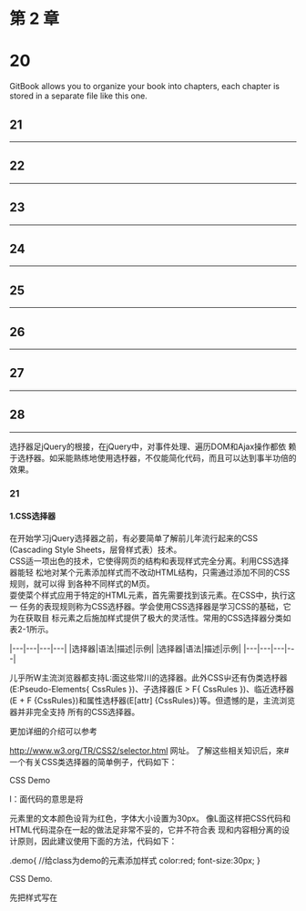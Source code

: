 # 第 2 章
# 20
GitBook allows you to organize your book into chapters, each chapter is stored in a separate file like this one.

## 21

---

## 22

---

## 23

---

## 24

---

## 25

---

## 26

---

## 27

---

## 28

---

选抒器足jQuery的根接，在jQuery中，对事件处理、遍历DOM和Ajax操作都依 赖于选杼器。如采能熟练地使用选杼器，不仅能简化代码，而且可以达到事半功倍的 效果。

### 21

#### 1.CSS选择器  
在开始学习jQuery选择器之前，有必要简单了解前儿年流行起来的CSS (Cascading Style Sheets，层脅样式表）技术。  
CSS适一项出色的技术，它使得网页的结构和表现样式完全分离。利用CSS选择器能轻 松地对某个元素添加样式而不改动HTML结构，只需通过添加不同的CSS规则，就可以得 到各种不同样式的M页。  
耍使菜个样式应用于特定的HTML元素，首先需要找到该元素。在CSS中，执行这一 任务的表现规则称为CSS选杼器。学会使用CSS选择器是学习CSS的基础，它为在获取目 标元素之后施加样式提供了极大的灵活性。常用的CSS选择器分类如表2-1所示。  

|---|---|---|---|
|选择器|语法|描述|示例|
|选择器|语法|描述|示例|
|---|---|---|---|


儿乎所W主流浏览器都支持L:面这些常川的选择器。此外CSS屮还有伪类选杼器 (E:Pseudo-Elements{ CssRules })、子选择器(E > F{ CssRules })、临近选杼器(E + F {CssRules})和属性选杼器(E[attr] {CssRules})等。但遗憾的是，主流浏览器并非完全支持 所有的CSS选择器。


更加详细的介绍可以参考 

http://www.w3.org/TR/CSS2/selector.html 网址。
了解这些相关知识后，來#一个有关CSS类选择器的简单例子，代码如下：

<p style=,'color: red; font-size: 30px; ">CSS Demo</p>

l：面代码的意思是将<p>元素里的文本颜色设背为红色，字体大小设置为30px。
像L面这样把CSS代码和HTML代码混杂在一起的做法足非常不妥的，它并不符合表 现和内容相分离的设计原则，因此建议使用下面的方法，代码如下：

.demo{	//给class为demo的元素添加样式
color:red; font-size:30px;
}


<p class=ndemo">CSS Demo.</p>


先把样式写在<style>标签里，然后用class M性将元素和样式联系起來，class作为连接 样式和网页结构的纽带。这样的写法不仅容易理解和阅读，而且当需要改变一些样式的时 候，只要^<style>#签里改变相关的样式即可。
例如耍使所有class为demo的<p>元素里的字体加粗，可以直接在<style>里编写，而不 需要去网页串.寻找所柯class为demo的<p>元素再逐个添加样式，代码如下：

.demo{	//给class为demo的元素添加样式
color:red; font-size:30px; font-weight: bold;	/ / 字体加粗
)


<p class=ndemo">CSS Demo.</p>

H 把CSS应用到网页中有3种方式，即行间样式表、内部样式表和外部样式表。

先把样式写在<style>标签里，然后用class M性将元素和样式联系起來，class作为连接 样式和网页结构的纽带。这样的写法不仅容易理解和阅读，而且当需要改变一些样式的时 候，只要^<style>#签里改变相关的样式即可。
例如耍使所有class为demo的<p>元素里的字体加粗，可以直接在<style>里编写，而不 需要去网页串.寻找所柯class为demo的<p>元素再逐个添加样式，代码如下：

.demo{	//给class为demo的元素添加样式
color:red; font-size:30px; font-weight: bold;	/ / 字体加粗
)

<p class=ndemo">CSS Demo.</p>
H 把CSS应用到网页中有3种方式，即行间样式表、内部样式表和外部样式表。上例 J/±M	中使用的是内部样式表，内部样式表的缺点是不能被多个页面重复使用的.	
2.jQuery选择器
jQuery中的选择器完全继承了 CSS的风格。利用jQuery选杼器，可以非常便捷和快速 地找出特定的DOM元素，然后为它们添加相应的行为，而无需担心浏览器是否支持这一选 杼器。学会使用选杼器足学jQuery的基础，jQuery的行为规则都必须在获取到元素后方能 生效。
下面来苻一个简单的例子，代码如下：
〈script type="text/javascript"> function demo(){
alert('JavaScript demo.');
}
</script>
<p onclick="demo(> ;n>点击我.</p>
本段代码的作用足为<p>元素设贾一个onclick事件，当单击此元素吋，会弹出一个对话 框，显示效果如图2-1所示。
像上面这样把JavaScript代码和HTML代码混杂在一起的做法同样也非常不妥，因为它 并没有将网页内容和行为分离，所以建议使用下面的方法，代码如下：


<p class="demo">jQuery Demo</p>
<script type="text/javascript">
$ (" .demo") .click (function () {	//给 class 为 demo 的元素添加行为
alert("jQuery demo!")；
})
</script>

此时，可以对CSS的写法和jQuery的写法进行比较。
CSS获取到元素的代码如下：
.demo{	//给class为demo的元素添加样式
jQiieiy获取到元素的代码如下：
$ (H .demo" {	//给class为demo的元素添加行为
jQuery选择器的写法与CSS选择器的写法十分相似，只不过两者的作川效果不同，CSS 选抒器找到元素后足添加样式，而jQuery选抒器找到元素后足添加行为。需要特别说明的 是，jQuery中涉及操作CSS样式的部分比单纯的CSS功能更为强大，并且拥有跨浏览器的 兼容性。
2.jQuery选择器的优势
2.简洁的写法
$()函数在很多JavaScript类俾中都被作为一个选择器函数来使用，在jQuery屮也不例外。 其屮，$("#1D")用来代替document.getE丨ementById〇函数，即通过1D获取元素；$(ntagName") 用来代替document.getElemcntsByTagName()函数，即通过标签名获収HTML兀素：其他选择 器的写法可以参见第2.3节。



3.支持CSS彳到CSS3选择器
jQuery选抒器支持CSS 1、CSS2的全部和CSS3的部分选择器，冋吋它也柯少％独有 的选杼器，因此对拥有一定CSS接础的开发人贝来说，学jQuery选择器楚件非常容易的 事，而对于没W接触过CSS技术的幵发人员来说，在学>J jQueiy选杼器的同时也可以帘捤 CSS选杼器的堪木规则。
使用CSS选杼器时，开发人员需要考虑主流浏览器足否支持某些选杼器。而在 jQuery中，幵发人员则可以放心地使用jQuery选择器而无耑考虑浏览器是否支持这些 选择器。
为了能有更快的选择器解析速度，从1.1.3.1版以后，jQuery废弃了不常使用的XPath ^	选择器，但在引用相关插件后，依然可以支持XPath选择器（详见第2.7.1小节）.

4.完善的处理机制
使用jQucry选杼器不仅比使用传统的getElementById〇和getElementsByTagName()函数 简洁得多，而ii还能避免臬些错误。C K面这个例子，代码如下：
<div>test</div>
<script type=,,text/javascript,,>
document•getElementByld("tt">•style.color="red";
</script>
运行上面的代码，浏览器就会报错，原因足网页屮没有id为“tt”的元素。 改进后的代H如下：
<div>test</div>
<script type="text/javascript">
if (document. getElementById{,,ttM)) {
document.getElementByld("tt").style.color="red";
}
</script>
这样就可以避免浏览器报错，但如果要操作的元素很多，可能对每个元素都要进行 一次判断，大苋奴的工作会使幵发人员感到厌倦，而jQuery在这方面问题上的处理足 非常不错的，即使川jQuery获取网页中不存在的元素也不会报错，釕下面的例子，代码 如下：
<div>test</div>
<script type="text/javascript">


vi： jQuer/ »»> »>	
$(，#tt*) .css ("color", "red");	//这里无需判断$(• #tt1 >是否存在
</script>
荇了这个预防措施，即使以后因为某种原闽删除网页上某个以前使用过的元素，也不用 祀心这个网页的JavaScript代码会报错。
需要注意的是，获収的永远足对象，即使N页上没有此元素。因此当要用jQuery 检金策•个元素往网页上是否存在时，不能使用以下代码：
if ( $("#tt") ) {
//do something
)
而应该根据获取到元素的长度来判断，代码如下:
if ( $(n#ttn).length > 0 )	{
//do something
成者转化成DOM对象来判断，代码如下:
if ( S("#ttn)[0]	) {
//do something
2.jQuery选择器
在:正式学4 jQuery选杼器之前，先希儿组用传统的JavaScript方法获取页面屮的元素， 然后给元素添加行为琪件的例子。
例子〗：给网页屮的所W<p>元素添加onclick祺件。
HTML代码如下：
<p>测试 l</p>
<p>测试 2</p>
要做的工作有以下几项。
①获取所有的<p>元素。
②对<p>元素进行循环（因为获取的是数组对象）。
③给每个<p>元素添加行为牢件。
JavaScript代码如下：
var items = document.getElementsByTagName("p"); //获取网页中所有的 p 元素 for(var i=0;i < items.length;i++){ //由于获取的是数组对象，因此需要把它循环出来



items [i] .onclick = function (> {	//给每个对象添加 onclick 事件
//doing something
例子2:使…个特定的表格隔行变色。
HTML代码如下：
〈table id=”tb">
<tbody>
<tr><td>|^—行 </td><td> 第一行 </td></tr> <tr><td> 第二行 </td><td> 第二行 </td></tr> <tr><td> 第三行 </td><td> 第三行 </td></tr> <tr><td> 第四行 </td><td> 第四行 </td></tr> <tr><td> 第五行 </td><td> 第五行 </td></tr> <tr><td> 第六行 </td><td> 第六行 </td></tr> </tbody>
</table>
要做的工作有以下儿项。
(2)根据表格id获取表格。
(3)在表格内获収<tbody>元素。
(4)在<化〇(^>元素K获取<过>元素。
(5)循环输出获取的<饮>元素。
(6)对<tr>元素的索引值除以2并取模，然后根据奇偶设置不同的背景色。
JavaScript 代码如 F:
var item = document. getElementByld ("tb") ;	//获取 id 为 tb 的元素（table )
var tbody = item.getElementsByTagName("tbody">[0]; //获取表格的第 1 个tbody元素 var trs = tbody.getElementsByTagName (ntrM) ； //获取 tbody 元素下的所有 tr 元素 for(var i=0;i < trs . length; i++) {	//循环 tr 元素
if (i%2==0) {	//取模（取余数.例如 0%2==01 %2==1 2%2==0 3%2==1)
trs[i].style.backgroundColor = "#888"; //改变符合条件的tr元素的背景色



例子3:对多选框进行操作，输出选中的多选框的个数。
HTML代码如K:
<input type='fcheckbox" value=n 1" name=f,check" checked/〉
cinput type="checkboxn value=M2" name="check" />
<input type="checkbox" value="3M name="check" checked/〉
〈input type=”buttonf丨 value=”你选中的个数n id="btn"/>
要做的工作有以K儿项。
(1 )新建一个空数组。
■获取所有name为“check”的多选框。
■循环判断多选框是否被选中，如果被选中则添加到数组里。
■获取输出按钮，然后为按钮添加onclick事件，输出数组的长度即可。
JavaScript代码如下：
var btn = document. getElementById (,fbtn")
btn.onclick = function(){
var arrays = new Array();
var items = document.getElementsByName("check");
//获取 name 为 check 的一组元素（checkbox ) for(i=0; i<items.length; i++) {	//循环这组数据
if (items [i] .checked) )	//判断是否选中
arrays .push (items [i] .value) ;//把符合条件的数据添加到数组中 //push ()是JavaScript数组中的方法
}
}
alert ("选中的个数为：”+arrays.length )
}
上而的儿个例子都是用传统的JavaScript方法进行操作，屮间使用了 getElernent Byld()、getElementsByTagNameO和 getElementsByName()等方法，然后动态地给元素添 加行为或者样式。这些虽然都是JavaScript中敁简单的操作，但不断重M使用 getElementById()和getElementsByTagName()等冗长而难记的名称，使越来越多的开发人 员开始厌倦这种枯燥的写法，并有时候为了获取N页屮的某个元素，需要编写很多的 getElementById()和 getElementsByTagName()方法。然而在 jQuery 屮，类似的这些操作 则是非常简洁。
下面学>』如何使〗tj jQiiery获収这些元素。
//获取id为btn的元素(button ) //给元素添加onclick事件 //创建一个数组对象



jQuery选抒器分为祛本选杼器、层次选杼器、过滤选杼器和表单选杼器。在下面的章节 中将分別用不同的选抒器来沓找HTML代码中的元素并对其进行简单的操作。为了能更涪 晰、直观地讲解选杼器，泣先耑要设计一个简单的页面，里面包含各种<(1^>元素和<span> 元素，然后使用jQuery选杼器来匹配元素并调整它们的样式。
新违-个空闩页面，输入以下HTML代码：
```html
<div class="one" id-none" >
id 为 one, class 为 one 的 div <div class="mini">class 为 mini</div>
</div>
<div class="one" id="two" title="test" > id 为 two, class 为 one, title 为 test 的 div.
<div class="mini" title="other">class 为 mini,title 为 other</div> <div class="mini" title="test">class 为 mini，title 为 test</div> </div>
<div class=,,one,'>
<div class="mini">class 为 mini</div>
<div class="mini">class 为 mini</div>
<div class="mini’’>class 为 mini</div>
<div class="mini"></div>
</div>
<div class="one,,>
<div class="mini’'〉class 为 mini</div>
<div class=Mmini">class 为 mini</div>
<div class=’’mini">class 为 mini</div>
<divclass="mini"title="tesst">classSmini,titleStesst</div>
</div>
<div style="display:none; " class="none">style 的 display 为’’none"的 div </div>
<div class="hide">class 为"hide"的 div</div>

<div>
包含 input 的 type 为"hidden"的 div<input type="hidden" size="8n/>
</div>
〈span id="mover">i在执行动画的 span 元素.〈/span〉
然后用CSS对这些元素进行初始化大小和背景颜色的设置，CSS代码如卜_:



div,span,p { width:140px; height:140px; margin:5px; background:#aaa; border:#000 lpx solid; float:left; font-size:17px; font-family:Verdana;
}
div.mini { width:55px; height:55px; background-color: #aaa;
* font-size:12px;
}
div.hide {
display:none;
}

根据以上HTML+CSS代码，可以生成图2-2所示的页面效果。
Id 为 one,class 为
one 的 dlv
(class 为
Id 为 two,class 为 one,t 丨 tie 为 test 的 dlv.
tt 含 input 的 type 为"hidden"的 div



正在执行动画的
span元素.
图2-2初始状态
2.3.1基市选择器
棊本选择器是jQuery中最常用的选杼器，也是最简单的选杼器，
和标签名等来查找DOM元素。在网页中，每个id名称只能使用一次，
它通过元素id、class class允许重复使用。
► 34







基本选杼器的介绍说明如表2-2所示
«<<<<«第j章jQuery选择器
表2-2	基本选择器
可以使用这些蕋本选择器来完成绝大多数的T:作。K面用它们来匹配刚才HTML代码屮 的<div>, <span>等元素并进行操作（改变背景色），示例如表2-3所示。
表2-3
基本选择器示例
功 能
代 码
执行后
改变id为one的元 桌的竹欺色
S(,#one,)
.css("background","tbbffaa")



改变class为mini
的所有元桌的竹
贵色
$('.mini1)
.css ("background1*, "#bbffaa");
>cb^tkVO,ClASS 为 mr山 tie 为testiB
生含l叩ut的type
^-hldden^^dlv
改变元系名是<div> 的所打元素的 识色
SCdiv')
• css ("background", "#bbffaa_’>
id 为 two,class 为 »ne,tltte 为test的
3ses5l
««WtU
tMfm

ft^inputaitype
AMhiddenMB^dlv
BBFrtilsr
man*.-
35 ◄-



iQuer/ »»> »>
续表
功能
改变所荇元素的竹$(, 妖色
代码
.css ('background'*, H#bbffaaM);
执行后
改变所冇的<span> SC span, #twof)
元桌和id为two的
元索的最色	.css ("background", "Ibbffaa");
2.3.2层次选择器
如果想通过DOM元素之间的层次关系来获取特定元素，例如后代元素、子元素、相邻 元素和兄弟元素等，那么层次选择器是一个非常好的选择。层次选抒器的介绍说明如表2-4 所示。
继续沿用刚才例屮的HTML和CSS代码，然后用层次选杼器来对N页中的<div>， <span>g元素进行操作，示例如表2-5所示。
► 36











:<<<<<<<
第2章jQuery选择器
表2-5
层次选择器示例
功 能
代 码
执行后
改变<body>内所 背撗色
S(*body div')
.css ("background,,/ "Ibbffaa")
3555* iauA

id 为 one,class 为 one9ldtv
改变<body>内子 <div>元素的背贵色
$ ('body > div')
.css("background",M#bbffaa")
id 为 two,class 为
为 test 的
div.
hSt
si«n
SJBF
3MA
dm*
ttrt
改变class为one 的卜‘一个<€^>元 系背贵色
rani
^]|
國匿
& 金 input 的 type 为 *hld<Jen”的 div
Vg»rOL9.

idAon^ciaw^r
»ne 的 div
S('.one + div'
id 为 two'lass 力 | one.tltle力 test 的 j div.	!
MW* j wtijMi
«rt««
HE
M\E
改变id为two的元 棄后面的所符4iv> 兄弟元素的背欺色
•css("background","#bbffaa")
」i	i
i3F1 I3?5r
wmM#
& 含 Input 的 type ABhJdden"tfJdiv
E^K9$Bi5~~I
span 元••
在层次选杼器中，第1个和第2个选择器比较常用，而后面两个W为在jQuery里可以
用更加简单的方法代替，所以使用的儿率相对少些。
可以使用next()方法来代替$('prev + next1)选择器，如表2-6所示。
表2_6	$(’prev + nexf>选择器与nex丨()方法的等价关系
可以使用nextAII()方法來代替$('prev〜siblings')选择器，如表2-7所示。
37 <

^ jQuerY »»> »>-
表2-7	$('prev〜s丨blings'^择器与nextAH(>方法的等价关系
在此将siblings()方法与$('prev〜siblings’)选杼器进行比较。
$("#prev〜div")选择器只能选择“#prev”元素后面的同_<div>元素。而siblings()方法与 前后位胥无关，只要足同辈节点就都能匹配。
$(l#prev〜div丨）.css("background丨V’#bbffaa");//选取#prev之后的所有同辈div元素 $(' #prev') .nextAll ("div") .css ("background", "#bbffaan);"同上 $(,,#prevn) .siblings ("div") .css {"background", "tbbffaa");
//选取#prev所有的同辈div元素，无论前后位置
2.3.3过滤选择器
过滤选杼器主要足通过特定的过滤规则來筛选出所需的DOM元素，过滤规则与CSS中 的伪类选择器语法相同，即选杼器都以-个冒号(:)开头。按照不同的过滤规则，过滤选杼器 可以分为基本过滤、内容过滤、可见性过滤、属性过滤、子元素过滤和表单对象M性过滤选 杼器。
1.基本过滤选择器
表2-8	基本过滤选择器
► 38





«< ««<第^章jQuery选择器
续表
接下来，使川这些装本过滤选杼器来对网页屮的<div>, <印311>等元素进行操作，示例 如表2-9所示。
表2-9
基本过滤选择器示例
功
能
代
码
改变第 1 t<div> $(，div:first'>
元蒺的W眾色	.css ("background",
••#bbffaa">
改变坡后-个<div> $ (' div: last1 >
元素的背思色	.css ("background", "#bbffaa")
改变class不为one 的<^卜>元尜的背 燉色
$('div:not(.one)')
.css("background","#bbffaa")
改变索引值为偶 数的<div>元紊的 背眾色
$('divieven*)
.css("background",
M#bbffaaM)
执行后
d^tw〇#d«MA
为 test 的
wi XM4
VT
tM4 mtA
(a•金 Input 的 type 为"hidden•的 dlv
id 为 one,class 为 oneftdlv
9B
■
id 为 two,c 丨 ass 为 Dnc^title 为 testBl div.
Stun
Wi«Q〇«
iSSn
5*Spi5Svpe
McWin•的 div
ipniTcit.
iM
rtmM
明MU
39 ◄

^ jQuerY »»> »>
续表
功能
改变索引值为夼 数的<div>元桌的 背規色
代 码
S('diviodd1)
.css("background",H#bbffaa")
B^oneidess*
MilkBy
执行后
d力 two,class 力
m
hocrw mtu



lSBTI 植含 Input的typo h«	jb*hldden-«d.v

fimtn
mni.Qtlf
mttsr

改变索引值等r 3 的<(^>元素的背 撗色
$(?div:eq(3)')
.css("background",M#bbffaa")



tftv.
•为 tPfit ft
Tvm.tjOt
iM»n
机，st
E^l
3m£7
B*1
E
p5-
H
EmsT*
l^hldden'i
■put 的 type:
rdlv；
(panfc?

改变索引值人于3 的<(^>元素的背 设色
S( 'div:gt (3)')
.css("background",n#bbffaa")
JatiA
S^two,dass 为
boMMr
m
35ST1
W.w«
5h>i
wi.ttM

pr
3«M%
&含丨nput约typ« AMhlddenN»div
改变索引值小r 3 的<£^>元桌的f? 景色
S(，div:lt ⑶’）
.css("background","#bbffaan)

含 lnputr：typ«
udcfeiV* 的 div
HSR^SsT
Vwb^«.
改变所荇的标题 元素，例如<hl>，
<h2>, <h3>	这
些元素的背枭色
S(1:header*)
.css("background","#bbffaa");
基本过滤选择器.
改变当前正在执 行动iWi的元紊的 背贺色
S(1:animated1)
.css("background",H#bbffaaM);
IdijoneeCUws.'S
S3T
r,ttl•为 hstn

kimxn \ Ura«〇0« M.tOt hoftm MM

好 input 的 type MtiMMandiv
E5S?F»M$r
ipan 元 ft.










—<< <«<<第j章jQuery选择器
2.内容过滤选择器
内容过滤选杼器的过滤规则主要体现在它所包含的子元素或文本内容上。内容过滤选杼
器的介绍说明如表2-10所示。
表2-丨〇	内容过滤选择器
接下来使用内界过滤选杼器来操作页面中的元素，示例如表2-11所示。
表 2-11
内容过滤选择器示例
功
能
代
码
执
行
后
改变含有文本“di”
的<div>元索的背
景色
•css("background","fbbffaa”）；
MTU
p»5S"
htttn
&含丨nput的type
为•htdderTRdlv

改变不包含子元
桌（包括文本元Srdiv:empty’）
素）的<如>空兀	.css ("background", "#bbffaa")
素的竹展色
改变^T class为$( mini元素的<div>
元素的背敖色
*div:has(mini)T)
.css("background",M#bbffaa")
41 ◄	



^ jQueiY
功能
改变含冇子元尜 (包括文本元素） 的<div>元素的竹 贵色
»»> »>-
续表
代 码
('div:parent')
.css("background","tbbffaa")
执行后
丨dAtwo,c 丨 ass 为
为 tost 的

pt««
ft^lflputncype
A"hlddena»dlv
mm
3.可见性过滤选择器
可见性过滤选杼器是根据元素的可见和不可见状态来选择相应的元素。可见性过滤选杼 器的介绍说明如表2-12所示。
表2-丨2	可见性过滤选择器
在例子中使用这些选杼器来操作DOM元素，示例如表2-13所示。
表:M3
可见性过滤选择器示例
功 能
代 码
执行后
改变所有可见的
<div>元素的背
贵色
$(* div:visible')
.css ("background",”#FF6500")
显示隐藏的<div> 元素
$('div:hidden').show(3000);
KWinpulWvpe
■'hidttefi'if'Klfv


{>42



		<« ««<第j章jQuery选择器
在可见性选择器中，需要注意选择器：hidden,它不仅包括样式属性display为“none” 的兀素，也包柄文本隐藏域(〈input type="hidden" />)和visibility:hidden之类的元素。
^注意	show〇是jQuery的方法，它的功能是显示元素，3000是时间，单位是毫秒。	•
..	I»_	_，■	«1	—~	一	•一	■ ■	■■丨		
4.属性过滤选择器
M性过滤选杼器的过滤规则是通过元素的M忭来获取相应的元素。属性过滤选杼器的介 绍说明如表2-14所示。
表2-14	属性过滤选择器
接F来使用域性过滤选杼器來对《^>和<叩311>等元素进行操作，示例如表2-15所示。
表 2-15
属性过滤选择器示例
功 能
代 码
执行后
改变含冇W性title 的<(^>元素的背 景色
S('div[title]')
.css("background","Ibbffaa")
丨d为tm>,dass为 one,Mtle 为 test 的 jiv.
EusST*! BJS5T
pn,Mtl vnmfMt
brother bit^k
mH
:Us坊
tltfnputet^i
大"hidden•的 dfv
sp9n^X.
43 ◄





^ jQuerY »»> »>	
续表
功
能
代
码
改变M性title值等 丁• “test” 的<div> 元素的背贺色
$(1div[title=test]')
.css("background",
"tbbffaa");
执行后
改賴性title值不 等于 “test” 的 <div> 元紊的背景色
$(1 div[title!=test]1)
.css("background","tbbffaa")
改变试性title值以 “te”开始的<div> 元素的背景色
$('div[titleA=te]')
.css ("background", "fbbffaa1');
改变屈性title值
以 “est” 结束的 $("div[title$=est]，_)
<div> 元素的背• css ("background", "#bbffaa") 欺色
id 为 two,class 为
MniMto
Mother
Hr
丨 nput 的 type H’hkWerTWcMv
改变属性title值$ 含冇 “es”&<div>
元索的背景色
"div[title*=es]")
.css ("background", "tbbffaa'*);
»pw 死
► 44

«<<<<<<第^章jQuery选择器
续表
功能	代码
改变含荇M性id.
并且M性 title 值 sr，div[id] [title*=es]">
含冇“es” 的<div>	.css ("background", "#bbffaa")
元素的竹贳色
执行后
5.子元素过滤选择器
子元素过滤选抒器的过滤规则相对于其它的选杼器稍微有些M杂，不过没关系，只要将 元素的父元素和子元素区分淸楚，那么使用起来也非常简单。另外还要注意它与普通的过滤 选择器的R别。
子元素过滤选择器的介绍说明如表2-16所示。
表2_丨6	子元素过滤选择器
:mh-child()选杼器足很常用的子元素过滤选杼器，详细功能如下。
1.:mh-child(even)能选取每个父元素下的索引值是偶数的元素。
2.:nth-Child(odd)能选取每个父元素下的索引值是奇数的元素。
45 ◄









»»> »>



3.:nth-child(2)能选収每个父元素下的索引值等于2的元素。
4.:nth-child(3n)能选収锊个父元素下的索引值楚3的倍数的元素，（n从0开始)。
5.:mh-chiki(3n+丨)能选取每个父元素卜‘的索引值是（3n+l)的元素。（n从0开始) 接K来利用刚j所讲的选择器来改变<div>元素的背景&，示例如表2-17所示。
表2-重7
子元素过滤选择器示例
功 能
改变每个class为 one的<div>父元 索卜'的第2个子 元素的背贺色
S(
代 码
div.one :nth-child(2)')
.css("background",M#bbffaa")
改变每个class为
one 的 <div> 父元 S (丨div.one :first-child’>
疾卜的第丨个子	.css ("background丨丨，"#bbffaa">
元#的竹規色
改变每个class为 one的<div>父元 尜K的M后一个 子元素的背展色
$(
如果class为one
的<(^>父元素下
只打一个子元素，
那么则改变这个
子元素的背景色
S(
div.one :last-child*)
.css("background",M#bbffaa")
div.one :only-child*)
.css("background","#bbffaa">
执彳〒后
S
* Bssjn
Um,lAWl

.^rinputntvpe
|"hkJdon*f：olv
丨的1
eq(index)只匹配一个元素，而:nth-child将为每一个符合条件的父元素匹配子元素. 注意同时应该注意到nth-chiid(index)的index是从1开始的，而:eq(index)是从0开始的• 同理：first 和:first-child，：last 和:last-child 也类似•
► 46

«<««<第^章jQuery选择器
6.表单对象属性过滤选择器
此选杼器主要足对所选杼的表单元素进行过滤，例比如选择被选中的下拉框，多选框等等。 表单对象屈性过滤选杼器的介绍说明如表2-18所示。
表:表单对象属性过滤选择器
为了演示这些选杼器，需耍制作一个包含表单的网页，里面要包含文本框、多选框和K 拉列表，HTML代码如卜‘：
```style
<form id="formlM action=n#n>
可用元素：〈input name="add" value="可用文本框”/> <br/>
不可用元素：〈input name="email” disabled=ndisabled丨’ value=”不可用文本 框"/><br/>
可用元素：〈input name="che" value=n可用文本框"/><br/>
不可用元素：〈input name="name" disabled="disabled" value="不可用文本 框"/><br/>
<br/>
多选框：<br/>
<input type=ncheckbox" name="newsletter" checked="checked" value=’’testl" />testl
<input type=Hcheckbox" name=’’newsletter" value=r'test2" />test2 <input type=f,checkbox" name= "newsletter" value="test3" />test3 <input type=ncheckbox" name^"newsletter" checked=’’checked" value="test4" />test4
<input type=’，checkbox" name="newsletter" value=ntest5n />test5 <div></div>
<br/xbr/>
```
下拉列表1: <br/>
47 ◄

```style
<select name="testn multiple=nmultiplen style=Hheight:100pxM>
<option> 浙江 </option〉
<option selected="selected">湖南</option>
<option> 北京 </option>
<option selected^"selected’）天津</option>
<option> 广州 </option>
<option> 湖北</option>
</select>
<br/xbr/>
下拉列表2: <br/>
<select name="test2" >
<option> 浙江</option>
<option>湖南 </option>
<option selected^"selected">北京</option> <option>天津 </option>
<option>r" jH1</〇ption>
<option> 湖北</option>
</select>
<divx/div>
</form>
```
生成的效果图如图2-3所示。
可用元素.	：
不可用元']
可用元素I >用文稍 不可用元素丨
多选枢<
Otestl Dtest2 Dtest3 0test4 Dtest5 有2个被选中！
下拉列表1:
浙江、|
EOI
W
W
湖北丨
下拉列表
，北京V
供迭中的是》天律.北京.
阁2-3初始状态
现在用jQuery的表单过滤选择器来操作它们，示例如表2-19所示。
► 48

<"««<第^章jQuery选择器
表2-19	表单对象属性过滤示例
2.3.4表单选择器
为了使用户能够更加灵活地操作表单，jQuery中专门加入了表单选杼器。利用这个选杼
器，能极典方便地获取到表单的某个或菜类型的元素。 表单选杼器的介绍说明如表2-20所示。
表2-20	表单对象属性过滤示例
下面把这些表单选抒器运用到下面的表单屮，对表单进行操作。 表单HTML代码如卜：
49 <

```style			
〈form id="formln action:"#"〉
.	cinput type="button" value=MButtonn/xbr/>
<input type=,fcheckbox" name=’’c"/>l 〈input type=Hcheckbox" name:=,,c,'/>2 <input type="checkbox" name="c"/>3<br/>
<input type="filen /><br/>
〈input type="hidden" /><div style="display:none">test</div><br/> 〈input type=Himage" /><br/>
<input type="password" /><br/>
〈input type=nradio" name="a"/>l<input type="radio” name="a"/>2<br/> <input type=”reset" /><br/>
〈input type="submit" value="提交"/><br/>
<input type="textn /><br/>
<select><option>Option</optionx/selectxbr/>
<textarea></textarea><br/>
<button>Button</button><br/>
</form>
```
根据以h HTML代码，可以生成图2-4所示的页面效果。
如果想得到表单内表单元素的个数，代码如K:
$("#forml :input") • length;	//注意与$("#forml input")的区别
如果想得到表单内单行文本框的个数，代码如下.•
$r'#forml :textn) .length;
如果想得到表单内密码框的个数，代码如下：
$(M#forml :password").length;
► 50

同理，其他表单选杼器的操作与此类似
<<<



## 23

![baidu](https://raw.githubusercontent.com/qianjilou/jQuery/master/images/2/50.jpg "百度logo")

## 24  

![baidu](https://raw.githubusercontent.com/qianjilou/jQuery/master/images/2/51.jpg "百度logo")

## 26  

![baidu](https://raw.githubusercontent.com/qianjilou/jQuery/master/images/2/57.jpg "百度logo")

## 27  

![baidu](https://raw.githubusercontent.com/qianjilou/jQuery/master/images/2/61.jpg "百度logo")
